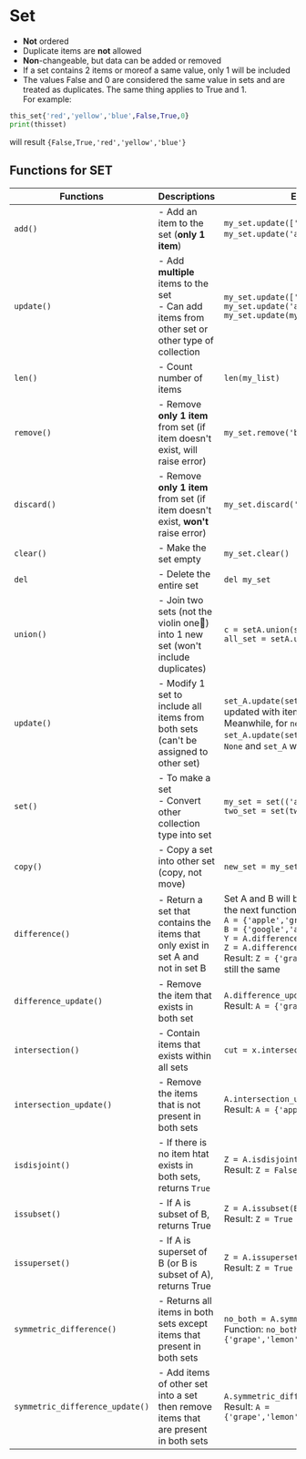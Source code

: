 # Set
- **Not** ordered
- Duplicate items are **not** allowed
- **Non**-changeable, but data can be added or removed
- If a set contains 2 items or moreof a same value, only 1 will be included
- The values False and 0 are considered the same value in sets and are treated as duplicates. The same thing applies to True and 1. <br/>
For example:
```python
this_set{'red','yellow','blue',False,True,0}
print(thisset)
```
will result `{False,True,'red','yellow','blue'}`

## Functions for SET
|Functions|Descriptions|Examples|
|---|---|---|
|`add()`|- Add an item to the set (**only 1 item**)|`my_set.update(['a'])`<br/>`my_set.update('a'.'b')` won't work|
|`update()`| - Add **multiple** items to the set<br/> - Can add items from other set or other type of collection|`my_set.update(['a','b'])`<br/>`my_set.update('a','b')`<br/>`my_set.update(my_list)`|
|`len()`|- Count number of items|`len(my_list)`|
|`remove()`|- Remove **only 1 item** from set (if item doesn't exist, will raise error)|`my_set.remove('b')`|
|`discard()`|- Remove **only 1 item** from set (if item doesn't exist, **won't** raise error)|`my_set.discard('b')`|
|`clear()`|- Make the set empty|`my_set.clear()`|
|`del`|- Delete the entire set|`del my_set`|
|`union()`|- Join two sets (not the violin one🌝) into 1 new set (won't include duplicates)|`c = setA.union(setB)`<br/>`all_set = setA.union(setB, setC)`|
|`update()`|- Modify 1 set to include all items from both sets (can't be assigned to other set)|`set_A.update(set_B)` (set_A will be updated with items from `set_B`<br/> Meanwhile, for `new_set = set_A.update(set_B)`, `new_set` will contain `None` and `set_A` will contain `set_A + set_B`|
|`set()`|- To make a set<br/> - Convert other collection type into set|`my_set = set(('a','b','c'))`<br/>`two_set = set(two_list)`|
|`copy()`|- Copy a set into other set (copy, not move)|`new_set = my_set.copy()`|
|`difference()`|- Return a set that contains the items that only exist in set A and not in set B|Set A and B will be used as example for the next functions in the table.<br/>`A = {'apple','grape','lemon'}`<br/>`B = {'google','apple','microsoft'}`<br/>`Y = A.difference(B,C)`<br/>`Z = A.difference(B)`<br/> Result: `Z = {'grape','lemon'}` and `A` is still the same|
|`difference_update()`|- Remove the item that exists in both set|`A.difference_update(B)`<br/>Result: `A = {'grape','lemon'}`|
|`intersection()`|- Contain items that exists within all sets|`cut = x.intersection(A,B)`|
|`intersection_update()`|- Remove the items that is not present in both sets|`A.intersection_update(B)`<br/>Result: `A = {'apple'}`|
|`isdisjoint()`|- If there is no item htat exists in both sets, returns `True`|`Z = A.isdisjoint(B)`<br/>Result: `Z = False`|
|`issubset()`|- If A is subset of B, returns True|`Z = A.issubset(B)`<br/>Result: `Z = True`|
|`issuperset()`|- If A is superset of B (or B is subset of A), returns True|`Z = A.issuperset(B)`<br/>Result: `Z = True`|
|`symmetric_difference()`|- Returns all items in both sets except items that present in both sets|`no_both = A.symmetric_difference(B)`<br/>Function: `no_both = {'grape','lemon','microsoft','google'}`|
|`symmetric_difference_update()`|- Add items of other set into a set then remove items that are present in both sets|`A.symmetric_difference_update(B)`<br/>Result: `A = {'grape','lemon','microsoft', 'apple'}`|



